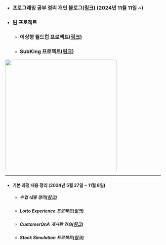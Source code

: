 - ### 프로그래밍 공부 정리 개인 블로그[(링크)](https://inblog.ai/devleekangho) (2024년 11월 11일 ~)

- ### 팀 프로젝트
	- ### 이상형 월드컵 프로젝트[(링크)](https://github.com/LeeKangHo1/projectwc)
	- ### SubKing 프로젝트[(링크)](https://github.com/LeeKangHo1/SUBKINGproject)
 <a href="https://github.com/LeeKangHo1">
  <img src="https://github-readme-stats.vercel.app/api?username=LeeKangHo1&locale=kr" width="360"/>
 </a>
 
---
- #### 기본 과정 내용 정리 (2024년 5월 27일 ~ 11월 8일)
	- ##### 수업 내용 정리[(링크)](https://github.com/LeeKangHo1/My-Java-study)
	- ##### Lotto Experience 프로젝트[(링크)](https://github.com/LeeKangHo1/lottoTeam3)
  	- ##### CustomerQnA 게시판 연습[(링크)](https://github.com/LeeKangHo1/CustomerQnA)
	- ##### Stock Simulation 프로젝트[(링크)](https://github.com/LeeKangHo1/Magnificent_Architects)


